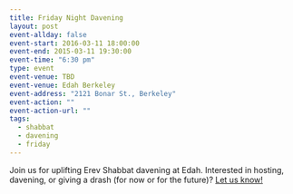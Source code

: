 ```yaml
---
title: Friday Night Davening
layout: post
event-allday: false
event-start: 2016-03-11 18:00:00
event-end: 2015-03-11 19:30:00
event-time: "6:30 pm"
type: event
event-venue: TBD
event-venue: Edah Berkeley
event-address: "2121 Bonar St., Berkeley"
event-action: ""
event-action-url: ""
tags:
  - shabbat
  - davening
  - friday
---
```


Join us for uplifting Erev Shabbat davening at Edah. Interested in hosting, davening, or giving a drash (for now or for the future)? [Let us know!](mailto:info@minyandafna.org)